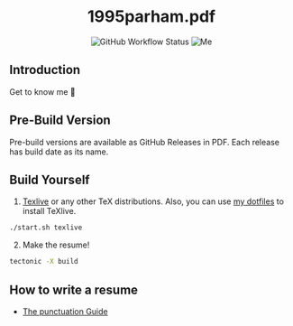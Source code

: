 <h1 align="center"> 1995parham.pdf </h1>

<p align="center">
  <img alt="GitHub Workflow Status" src="https://img.shields.io/github/actions/workflow/status/1995parham/1995parham.pdf/latex.yaml?logo=github&style=for-the-badge">
  <img alt="Me" src="https://img.shields.io/badge/me-parham-orange?style=for-the-badge">
</p>

## Introduction

Get to know me :dancer:

## Pre-Build Version

Pre-build versions are available as GitHub Releases in PDF.
Each release has build date as its name.

## Build Yourself

1. [Texlive](https://tug.org/texlive/) or any other TeX distributions.
   Also, you can use [my dotfiles](https://github.com/1995parham/dotfiles) to install TeXlive.

```sh
./start.sh texlive
```

2. Make the resume!

```sh
tectonic -X build
```

## How to write a resume

- [The punctuation Guide](http://www.thepunctuationguide.com/index.html)
